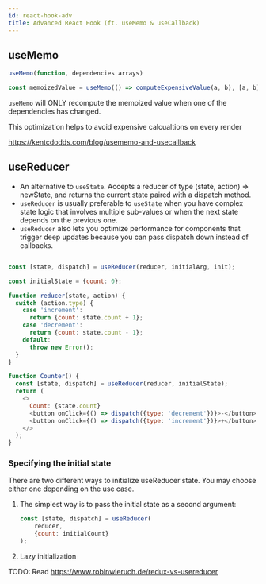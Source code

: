 ```yaml
---
id: react-hook-adv
title: Advanced React Hook (ft. useMemo & useCallback)
---
```


## useMemo

```js
useMemo(function, dependencies arrays)

const memoizedValue = useMemo(() => computeExpensiveValue(a, b), [a, b]);
```

`useMemo` will ONLY recompute the memoized value when one of the dependencies has changed.

This optimization helps to avoid expensive calcualtions on every render

https://kentcdodds.com/blog/usememo-and-usecallback

## useReducer 

- An alternative to `useState`. Accepts a reducer of type (state, action) => newState, and returns the current state paired with a dispatch method.
- `useReducer` is usually preferable to `useState` when you have complex state logic that involves multiple sub-values or when the next state depends on the previous one. 
- `useReducer` also lets you optimize performance for components that trigger deep updates because you can pass dispatch down instead of callbacks.

```js

const [state, dispatch] = useReducer(reducer, initialArg, init);

const initialState = {count: 0};

function reducer(state, action) {
  switch (action.type) {
    case 'increment':
      return {count: state.count + 1};
    case 'decrement':
      return {count: state.count - 1};
    default:
      throw new Error();
  }
}

function Counter() {
  const [state, dispatch] = useReducer(reducer, initialState);
  return (
    <>
      Count: {state.count}
      <button onClick={() => dispatch({type: 'decrement'})}>-</button>
      <button onClick={() => dispatch({type: 'increment'})}>+</button>
    </>
  );
}
```

### Specifying the initial state

There are two different ways to initialize useReducer state. You may choose either one depending on the use case. 

1. The simplest way is to pass the initial state as a second argument:
    ```js
    const [state, dispatch] = useReducer(
        reducer,
        {count: initialCount}
    );
    ```
2. Lazy initialization


TODO: Read https://www.robinwieruch.de/redux-vs-usereducer